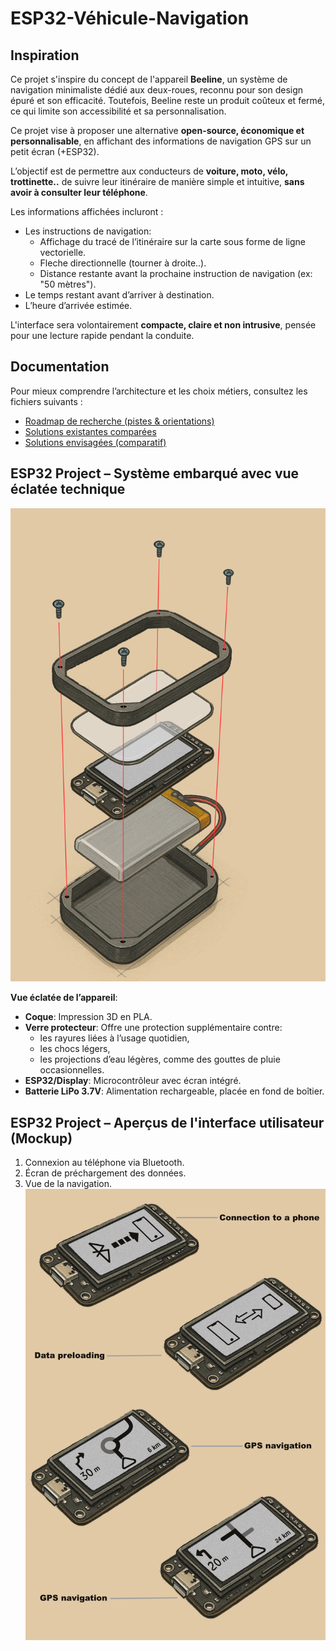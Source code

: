 # ESP32-Véhicule-Navigation

## Inspiration

Ce projet s'inspire du concept de l'appareil **Beeline**, un système de navigation minimaliste dédié aux deux-roues, reconnu pour son design épuré et son efficacité. Toutefois, Beeline reste un produit coûteux et fermé, ce qui limite son accessibilité et sa personnalisation.

Ce projet vise à proposer une alternative **open-source, économique et personnalisable**, en affichant des informations de navigation GPS sur un petit écran (+ESP32).  

L’objectif est de permettre aux conducteurs de **voiture, moto, vélo, trottinette..** de suivre leur itinéraire de manière simple et intuitive, **sans avoir à consulter leur téléphone**.

Les informations affichées incluront :
- Les instructions de navigation:
  - Affichage du tracé de l’itinéraire sur la carte sous forme de ligne vectorielle.
  - Fleche directionnelle (tourner à droite..).
  - Distance restante avant la prochaine instruction de navigation (ex: "50 mètres").
- Le temps restant avant d’arriver à destination.
- L’heure d’arrivée estimée.

L'interface sera volontairement **compacte, claire et non intrusive**, pensée pour une lecture rapide pendant la conduite.


## Documentation

Pour mieux comprendre l’architecture et les choix métiers, consultez les fichiers suivants :

- [Roadmap de recherche (pistes & orientations)](documentation/01_research_roadmap.md)
- [Solutions existantes comparées](documentation/02_existing_solutions.md)
- [Solutions envisagées (comparatif)](documentation/03_proposed_solutions.md)


## ESP32 Project – Système embarqué avec vue éclatée technique

![Vue éclatée de l’ESP32](./images/Exploded_view_drawing.png)

**Vue éclatée de l’appareil**:

- **Coque**: Impression 3D en PLA.
- **Verre protecteur**: Offre une protection supplémentaire contre:
  - les rayures liées à l’usage quotidien,
  - les chocs légers, 
  - les projections d’eau légères, comme des gouttes de pluie occasionnelles.
- **ESP32/Display**: Microcontrôleur avec écran intégré.
- **Batterie LiPo 3.7V**: Alimentation rechargeable, placée en fond de boîtier.


## ESP32 Project – Aperçus de l'interface utilisateur (Mockup)
1. Connexion au téléphone via Bluetooth.
2. Écran de préchargement des données.
3. Vue de la navigation.
![Interface](./images/Interface_ESP_Display.png)
